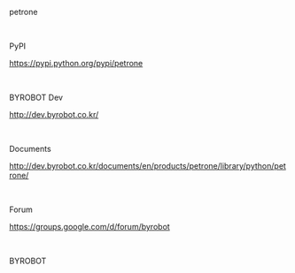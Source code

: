 petrone

<br>

PyPI

https://pypi.python.org/pypi/petrone

<br>

BYROBOT Dev

http://dev.byrobot.co.kr/

<br>

Documents

http://dev.byrobot.co.kr/documents/en/products/petrone/library/python/petrone/

<br>

Forum

https://groups.google.com/d/forum/byrobot

<br>

BYROBOT